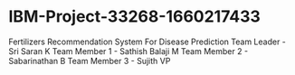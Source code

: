 # IBM-Project-33268-1660217433
Fertilizers Recommendation System For Disease Prediction
Team Leader - Sri Saran K
Team Member 1 - Sathish Balaji M
Team Member 2 - Sabarinathan B
Team Member 3 - Sujith VP
